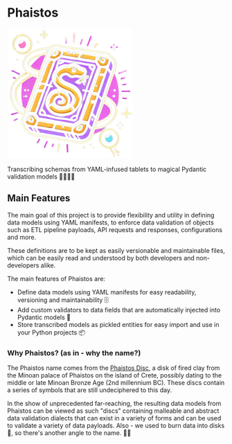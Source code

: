 # Phaistos

<img
    src=".github/assets/phaistos.png"
    alt="Phaistos logo"
    height="300"
/>

Transcribing schemas from YAML-infused tablets to magical Pydantic validation models 🧙‍♂️🧙‍♀️

## Main Features

The main goal of this project is to provide flexibility and utility in defining data models using YAML manifests,
to enforce data validation of objects such as ETL pipeline payloads, API requests and responses, configurations and more.

These definitions are to be kept as easily versionable and maintainable files, which can be easily read and understood by
both developers and non-developers alike.

The main features of Phaistos are:

* Define data models using YAML manifests for easy readability, versioning and maintainability 🗄️
* Add custom validators to data fields that are automatically injected into Pydantic models 💉
* Store transcribed models as pickled entities for easy import and use in your Python projects 📦

### Why Phaistos? (as in - why the name?)

The Phaistos name comes from the [Phaistos Disc](https://en.wikipedia.org/wiki/Phaistos_Disc), a disk of fired clay from the Minoan palace of Phaistos on the island of Crete, possibly dating to the middle or late Minoan Bronze Age (2nd millennium BC). These discs contain a series of symbols that are still undeciphered to this day.

In the show of unprecedented far-reaching, the resulting data models from Phaistos can be viewed as such "discs" containing malleable and abstract data validation dialects that can exist in a variety of forms and can be used to validate a variety of data payloads. Also - we used to burn data into disks 💽, so there's another angle to the name. 🤷‍♂️
